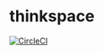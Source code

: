 # thinkspace

[![CircleCI](https://circleci.com/gh/sarimabbas/thinkspace.svg?style=svg)](https://circleci.com/gh/sarimabbas/thinkspace)
